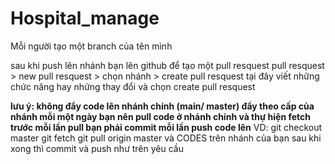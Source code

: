 # Hospital_manage
Mỗi người tạo một branch của tên mình

sau khi push lên nhánh bạn lên github để tạo một pull resquest
pull resquest > new pull resquest > chọn nhánh > create pull resquest
tại đây viết những chức năng hay nhứng thay đổi và chọn create pull resquest

**lưu ý: không đẩy code lên nhánh chính (main/ master) đẩy theo cấp của nhánh
      mỗi một ngày bạn nên pull code ở nhánh chính và thự hiện fetch trước mỗi lần pull bạn phải commit mỗi lần push code lên**
VD:
git checkout master
git fetch
git pull origin master
và CODES trên nhánh của bạn sau khi xong thì commit và push như trên yêu cầu 
